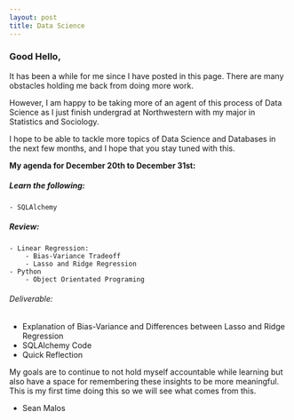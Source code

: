 ```yaml
---
layout: post
title: Data Science
---
```


### Good Hello,

It has been a while for me since I have posted in this page. There are many obstacles holding me back from doing more work. 

However, I am happy to be taking more of an agent of this process of Data Science as I just finish undergrad at Northwestern with my major in Statistics and Sociology.

I hope to be able to tackle more topics of Data Science and Databases in the next few months, and I hope that you stay tuned with this.

**My agenda for December 20th to December 31st:**
##### Learn the following:
	- SQLAlchemy

##### Review:
	- Linear Regression:
		- Bias-Variance Tradeoff
		- Lasso and Ridge Regression
	- Python 
		- Object Orientated Programing
		
		
###### Deliverable:
- Explanation of Bias-Variance and Differences between Lasso and Ridge Regression
- SQLAlchemy Code
- Quick Reflection

My goals are to continue to not hold myself accountable while learning but also have a space for remembering these insights to be more meaningful. This is my first time doing this so we will see what comes from this.

- Sean Malos
